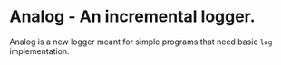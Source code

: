 # Analog - An incremental logger.

Analog is a new logger meant for simple programs that need basic `log` implementation.
